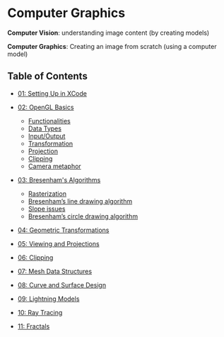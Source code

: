 # Computer Graphics

**Computer Vision**: understanding image content \(by creating models\)

**Computer Graphics**: Creating an image from scratch \(using a computer model\)

## Table of Contents

* [01: ](#01:-intro-to-computer-graphics)[Setting Up in XCode](/setting_up_in_xcode.md)
* [02: OpenGL Basics](/02_opengl_basics.md)
  * [Functionalities](#functionalities)
  * [Data Types](#data-types)
  * [Input\/Output](#input-output)
  * [Transformation](#transformation)
  * [Projection](#projection)
  * [Clipping](#clipping)
  * [Camera metaphor](#camera-metaphor)

* [03: Bresenham's Algorithms](/03_bresenhams_algorithms.md)
  * [Rasterization](#rasterization)
  * [Bresenham’s line drawing algorithm](#bresenham’s-line-drawing-algorithm)
  * [Slope issues](#slope-issues)
  * [Bresenham’s circle drawing algorithm](#bresenham’s-circle-drawing-algorithm)

* [04: Geometric Transformations](#04-geometric-transformations)
* [05: Viewing and Projections](/05_viewing_and_projections.md)
* [06: Clipping](#06-clipping)
* [07: Mesh Data Structures](#07-mesh-data-structures)
* [08: Curve and Surface Design](#08-curve-and-surface-design)
* [09: Lightning Models](#09-lightning-models)
* [10: Ray Tracing](#10-ray-tracing)
* [11: Fractals](#11-fractals)

